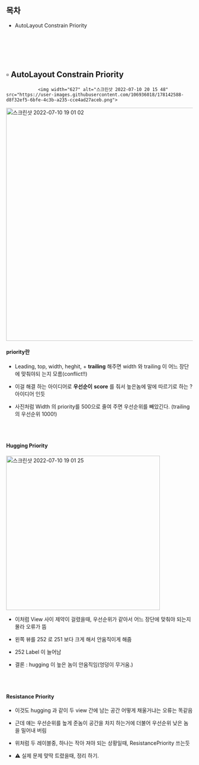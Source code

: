 ## 목차

* AutoLayout Constrain Priority

<br/><br/><br/><br/>

## ▫️ AutoLayout Constrain Priority

 				<img width="627" alt="스크린샷 2022-07-10 20 15 48" src="https://user-images.githubusercontent.com/106936018/178142588-d8f32ef5-6bfe-4c3b-a235-cce4ad27aceb.png">

<img width="627" alt="스크린샷 2022-07-10 19 01 02" src="https://user-images.githubusercontent.com/106936018/178140143-a5a022b3-f589-4126-8774-46c92e823afe.png">



<br/>

#### priority란

* Leading, top, width, heghit, + **trailing** 해주면 width 와 trailing 이 어느 장단에 맞춰야되 는지 모름(conflict!!)

* 이걸 해결 하는 아이디어로 **우선순이** **score** 를 줘서 높은놈에 말에 따르기로 하는 ? 아이디어 인듯

* 사진처럼 Width 의 priority를 500으로 줄여 주면 우선순위를 빼았긴다. (trailing 의 우선순위 1000!)

<br/><br/>

#### Hugging Priority

<img width="415" alt="스크린샷 2022-07-10 19 01 25" src="https://user-images.githubusercontent.com/106936018/178140153-1ee15ee9-0b32-480f-a7ff-5c9ee17eb9a5.png">



* 이처럼 View 사이 제약이 걸렸을때, 우선순위가 같아서 어느 장단에 맞춰야 되는지 몰라 오류가 뜸

* 왼쪽 뷰를 252 로 251 보다 크게 해서 안움직이게 해줌

* 252 Label 이 늘어남

* 결론 : hugging 이 높은 놈이 안움직임(엉덩이 무거움.)

<br/><br/>

#### Resistance Priority

* 이것도 hugging 과 같이 두 view 간에 남는 공간 어떻게 채울거냐는 오류는 똑같음

* 근데 얘는 우선순위를 높게 준놈이 공간을 차지 하는거에 더불어 우선순위 낮은 놈을 밀어내 버림

* 위처럼 두 레이블중, 하나는 작아 져야 되는 상황일때, ResistancePriority 쓰는듯

* ⚠️ 실제 문제 맞딱 트렸을때, 정리 하기. 

